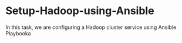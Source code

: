 # Setup-Hadoop-using-Ansible

In this task, we are configuring a Hadoop cluster service using Ansible Playbooka 
